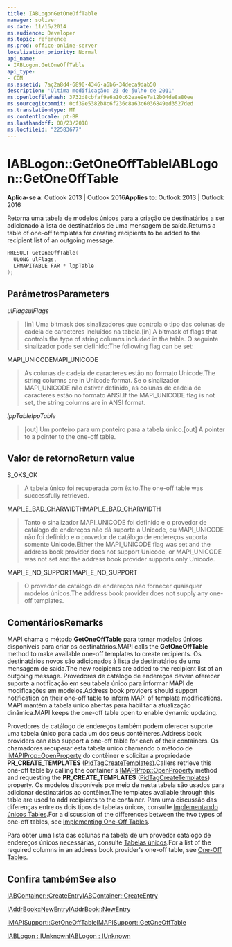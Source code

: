 ```yaml
---
title: IABLogonGetOneOffTable
manager: soliver
ms.date: 11/16/2014
ms.audience: Developer
ms.topic: reference
ms.prod: office-online-server
localization_priority: Normal
api_name:
- IABLogon.GetOneOffTable
api_type:
- COM
ms.assetid: 7ac2a8d4-6890-4346-a6b6-34deca9dab50
description: 'Última modificação: 23 de julho de 2011'
ms.openlocfilehash: 3732d8cbfaf9a6a10c62eae9e7a12b04de8a80ee
ms.sourcegitcommit: 0cf39e5382b8c6f236c8a63c6036849ed3527ded
ms.translationtype: MT
ms.contentlocale: pt-BR
ms.lasthandoff: 08/23/2018
ms.locfileid: "22583677"
---
```

# <a name="iablogongetoneofftable"></a><span data-ttu-id="cde36-103">IABLogon::GetOneOffTable</span><span class="sxs-lookup"><span data-stu-id="cde36-103">IABLogon::GetOneOffTable</span></span>

  
  
<span data-ttu-id="cde36-104">**Aplica-se a**: Outlook 2013 | Outlook 2016</span><span class="sxs-lookup"><span data-stu-id="cde36-104">**Applies to**: Outlook 2013 | Outlook 2016</span></span> 
  
<span data-ttu-id="cde36-105">Retorna uma tabela de modelos únicos para a criação de destinatários a ser adicionado à lista de destinatários de uma mensagem de saída.</span><span class="sxs-lookup"><span data-stu-id="cde36-105">Returns a table of one-off templates for creating recipients to be added to the recipient list of an outgoing message.</span></span>
  
```cpp
HRESULT GetOneOffTable(
  ULONG ulFlags,
  LPMAPITABLE FAR * lppTable
);
```

## <a name="parameters"></a><span data-ttu-id="cde36-106">Parâmetros</span><span class="sxs-lookup"><span data-stu-id="cde36-106">Parameters</span></span>

 <span data-ttu-id="cde36-107">_ulFlags_</span><span class="sxs-lookup"><span data-stu-id="cde36-107">_ulFlags_</span></span>
  
> <span data-ttu-id="cde36-108">[in] Uma bitmask dos sinalizadores que controla o tipo das colunas de cadeia de caracteres incluídos na tabela.</span><span class="sxs-lookup"><span data-stu-id="cde36-108">[in] A bitmask of flags that controls the type of string columns included in the table.</span></span> <span data-ttu-id="cde36-109">O seguinte sinalizador pode ser definido:</span><span class="sxs-lookup"><span data-stu-id="cde36-109">The following flag can be set:</span></span>
    
<span data-ttu-id="cde36-110">MAPI_UNICODE</span><span class="sxs-lookup"><span data-stu-id="cde36-110">MAPI_UNICODE</span></span> 
  
> <span data-ttu-id="cde36-111">As colunas de cadeia de caracteres estão no formato Unicode.</span><span class="sxs-lookup"><span data-stu-id="cde36-111">The string columns are in Unicode format.</span></span> <span data-ttu-id="cde36-112">Se o sinalizador MAPI_UNICODE não estiver definido, as colunas de cadeia de caracteres estão no formato ANSI.</span><span class="sxs-lookup"><span data-stu-id="cde36-112">If the MAPI_UNICODE flag is not set, the string columns are in ANSI format.</span></span>
    
 <span data-ttu-id="cde36-113">_lppTable_</span><span class="sxs-lookup"><span data-stu-id="cde36-113">_lppTable_</span></span>
  
> <span data-ttu-id="cde36-114">[out] Um ponteiro para um ponteiro para a tabela único.</span><span class="sxs-lookup"><span data-stu-id="cde36-114">[out] A pointer to a pointer to the one-off table.</span></span>
    
## <a name="return-value"></a><span data-ttu-id="cde36-115">Valor de retorno</span><span class="sxs-lookup"><span data-stu-id="cde36-115">Return value</span></span>

<span data-ttu-id="cde36-116">S_OK</span><span class="sxs-lookup"><span data-stu-id="cde36-116">S_OK</span></span> 
  
> <span data-ttu-id="cde36-117">A tabela único foi recuperada com êxito.</span><span class="sxs-lookup"><span data-stu-id="cde36-117">The one-off table was successfully retrieved.</span></span>
    
<span data-ttu-id="cde36-118">MAPI_E_BAD_CHARWIDTH</span><span class="sxs-lookup"><span data-stu-id="cde36-118">MAPI_E_BAD_CHARWIDTH</span></span> 
  
> <span data-ttu-id="cde36-119">Tanto o sinalizador MAPI_UNICODE foi definido e o provedor de catálogo de endereços não dá suporte a Unicode, ou MAPI_UNICODE não foi definido e o provedor de catálogo de endereços suporta somente Unicode.</span><span class="sxs-lookup"><span data-stu-id="cde36-119">Either the MAPI_UNICODE flag was set and the address book provider does not support Unicode, or MAPI_UNICODE was not set and the address book provider supports only Unicode.</span></span>
    
<span data-ttu-id="cde36-120">MAPI_E_NO_SUPPORT</span><span class="sxs-lookup"><span data-stu-id="cde36-120">MAPI_E_NO_SUPPORT</span></span> 
  
> <span data-ttu-id="cde36-121">O provedor de catálogo de endereços não fornecer quaisquer modelos únicos.</span><span class="sxs-lookup"><span data-stu-id="cde36-121">The address book provider does not supply any one-off templates.</span></span>
    
## <a name="remarks"></a><span data-ttu-id="cde36-122">Comentários</span><span class="sxs-lookup"><span data-stu-id="cde36-122">Remarks</span></span>

<span data-ttu-id="cde36-123">MAPI chama o método **GetOneOffTable** para tornar modelos únicos disponíveis para criar os destinatários.</span><span class="sxs-lookup"><span data-stu-id="cde36-123">MAPI calls the **GetOneOffTable** method to make available one-off templates to create recipients.</span></span> <span data-ttu-id="cde36-124">Os destinatários novos são adicionados à lista de destinatários de uma mensagem de saída.</span><span class="sxs-lookup"><span data-stu-id="cde36-124">The new recipients are added to the recipient list of an outgoing message.</span></span> <span data-ttu-id="cde36-125">Provedores de catálogo de endereços devem oferecer suporte a notificação em seu tabela único para informar MAPI de modificações em modelos.</span><span class="sxs-lookup"><span data-stu-id="cde36-125">Address book providers should support notification on their one-off table to inform MAPI of template modifications.</span></span> <span data-ttu-id="cde36-126">MAPI mantém a tabela único abertas para habilitar a atualização dinâmica.</span><span class="sxs-lookup"><span data-stu-id="cde36-126">MAPI keeps the one-off table open to enable dynamic updating.</span></span> 
  
<span data-ttu-id="cde36-127">Provedores de catálogo de endereços também podem oferecer suporte uma tabela único para cada um dos seus contêineres.</span><span class="sxs-lookup"><span data-stu-id="cde36-127">Address book providers can also support a one-off table for each of their containers.</span></span> <span data-ttu-id="cde36-128">Os chamadores recuperar esta tabela único chamando o método de [IMAPIProp::OpenProperty](imapiprop-openproperty.md) do contêiner e solicitar a propriedade **PR_CREATE_TEMPLATES** ([PidTagCreateTemplates](pidtagcreatetemplates-canonical-property.md)).</span><span class="sxs-lookup"><span data-stu-id="cde36-128">Callers retrieve this one-off table by calling the container's [IMAPIProp::OpenProperty](imapiprop-openproperty.md) method and requesting the **PR_CREATE_TEMPLATES** ([PidTagCreateTemplates](pidtagcreatetemplates-canonical-property.md)) property.</span></span> <span data-ttu-id="cde36-129">Os modelos disponíveis por meio de nesta tabela são usados para adicionar destinatários ao contêiner.</span><span class="sxs-lookup"><span data-stu-id="cde36-129">The templates available through this table are used to add recipients to the container.</span></span> <span data-ttu-id="cde36-130">Para uma discussão das diferenças entre os dois tipos de tabelas únicos, consulte [Implementando únicos Tables](implementing-one-off-tables.md).</span><span class="sxs-lookup"><span data-stu-id="cde36-130">For a discussion of the differences between the two types of one-off tables, see [Implementing One-Off Tables](implementing-one-off-tables.md).</span></span>
  
<span data-ttu-id="cde36-131">Para obter uma lista das colunas na tabela de um provedor catálogo de endereços únicos necessárias, consulte [Tabelas únicos](one-off-tables.md).</span><span class="sxs-lookup"><span data-stu-id="cde36-131">For a list of the required columns in an address book provider's one-off table, see [One-Off Tables](one-off-tables.md).</span></span>
  
## <a name="see-also"></a><span data-ttu-id="cde36-132">Confira também</span><span class="sxs-lookup"><span data-stu-id="cde36-132">See also</span></span>



[<span data-ttu-id="cde36-133">IABContainer::CreateEntry</span><span class="sxs-lookup"><span data-stu-id="cde36-133">IABContainer::CreateEntry</span></span>](iabcontainer-createentry.md)
  
[<span data-ttu-id="cde36-134">IAddrBook::NewEntry</span><span class="sxs-lookup"><span data-stu-id="cde36-134">IAddrBook::NewEntry</span></span>](iaddrbook-newentry.md)
  
[<span data-ttu-id="cde36-135">IMAPISupport::GetOneOffTable</span><span class="sxs-lookup"><span data-stu-id="cde36-135">IMAPISupport::GetOneOffTable</span></span>](imapisupport-getoneofftable.md)
  
[<span data-ttu-id="cde36-136">IABLogon : IUnknown</span><span class="sxs-lookup"><span data-stu-id="cde36-136">IABLogon : IUnknown</span></span>](iablogoniunknown.md)

